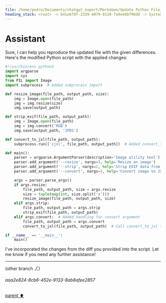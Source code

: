 ```yaml
---
file: /home/pedro/Documents/chatgpt_export/Markdown/Update Python File_ Added Function.md
heading_stack: <root> -> b41e6f8f-2339-4079-9110-7a4ee6bf96dd -> System -> 601db45b-5a88-469b-a7d7-e84a0a0ecd8b -> System -> aaa290be-d852-4ebb-9eaf-09137089bf1f -> User -> 9c776907-a757-4065-a79b-956c02fc87d4 -> Assistant -> aaa2b525-0a4b-4e77-b949-0e8df8fe87ca -> User -> ef75d9a7-5352-466d-be6b-fa3810dd2c44 -> Assistant -> aaa2ce55-f93b-4058-ac7b-354b55520d48 -> User -> e692e860-effe-4ac7-ab3a-45fba9aa10b7 -> Assistant
---
```

# Assistant

Sure, I can help you reproduce the updated file with the given differences. Here's the modified Python script with the applied changes:

```python
#!/usr/bin/env python3
import argparse
import sys
from PIL import Image
import subprocess  # Added subprocess import

def resize_image(file_path, output_path, size):
    img = Image.open(file_path)
    img = img.resize(size)
    img.save(output_path)

def strip_exif(file_path, output_path):
    img = Image.open(file_path)
    img = img.convert('RGB')
    img.save(output_path, 'JPEG')

def convert_to_jxl(file_path, output_path):
    subprocess.run(['cjxl', file_path, output_path])  # Added convert_to_jxl function

def main():
    parser = argparse.ArgumentParser(description='Image utility tool')
    parser.add_argument('--resize', nargs=3, help='Resize an image')
    parser.add_argument('--strip', nargs=2, help='Strip EXIF data from an image')
    parser.add_argument('--convert', nargs=2, help='Convert image to JXL format')  # Added convert argument

    args = parser.parse_args()
    if args.resize:
        file_path, output_path, size = args.resize
        size = tuple(map(int, size.split('x')))
        resize_image(file_path, output_path, size)
    elif args.strip:
        file_path, output_path = args.strip
        strip_exif(file_path, output_path)
    elif args.convert:  # Added handling for convert argument
        file_path, output_path = args.convert
        convert_to_jxl(file_path, output_path)  # Call convert_to_jxl function

if __name__ == '__main__':
    main()
```

I've incorporated the changes from the diff you provided into the script. Let me know if you need any further assistance!

---

(other branch ⎇)
###### aaa2e824-8cb6-452e-9133-8ab8afee2857
[parent ⬆️](#601db45b-5a88-469b-a7d7-e84a0a0ecd8b)
